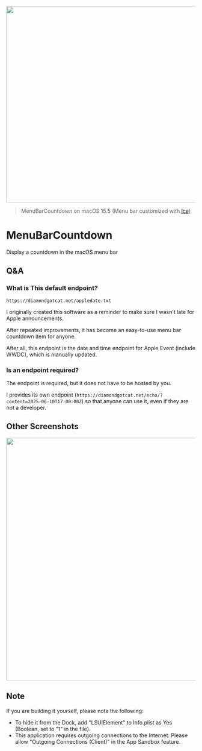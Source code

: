 
<img width="521" src="https://github.com/user-attachments/assets/16dba94a-073a-4e1d-b70c-2695c1c23ee1" />

> MenuBarCountdown on macOS 15.5 (Menu bar customized with [Ice](https://github.com/jordanbaird/Ice))

# MenuBarCountdown
Display a countdown in the macOS menu bar

## Q&A

### What is This default endpoint?
`https://diamondgotcat.net/appledate.txt`

I originally created this software as a reminder to make sure I wasn't late for Apple announcements.

After repeated improvements, it has become an easy-to-use menu bar countdown item for anyone.

After all, this endpoint is the date and time endpoint for Apple Event (include WWDC), which is manually updated.

### Is an endpoint required?
The endpoint is required, but it does not have to be hosted by you.

I provides its own endpoint (`https://diamondgotcat.net/echo/?content=2025-06-10T17:00:00Z`) so that anyone can use it, even if they are not a developer.

## Other Screenshots
<img width="644" src="https://github.com/user-attachments/assets/47e8b7da-1e0f-4232-889f-0606de46cf6f" />

## Note
If you are building it yourself, please note the following:
- To hide it from the Dock, add "LSUIElement" to Info.plist as Yes (Boolean, set to "1" in the file).
- This application requires outgoing connections to the Internet. Please allow "Outgoing Connections (Client)" in the App Sandbox feature.
